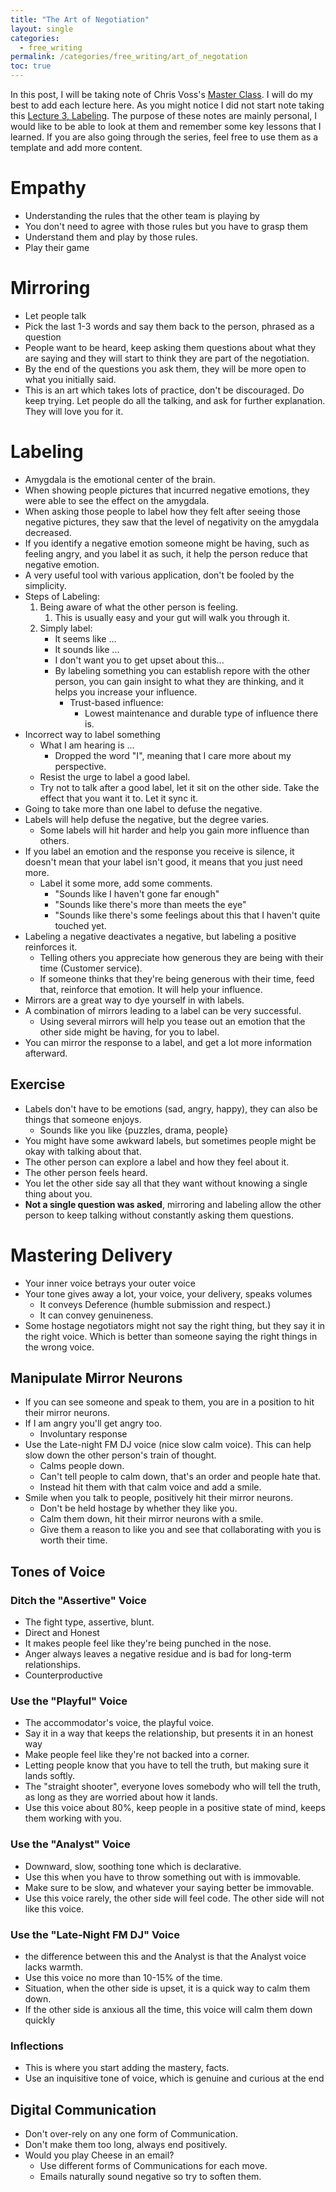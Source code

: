 ```yaml
---
title: "The Art of Negotiation"
layout: single
categories:
  - free_writing
permalink: /categories/free_writing/art_of_negotation
toc: true
---
```

In this post, I will be taking note of Chris Voss's
[Master Class](https://www.masterclass.com/classes/chris-voss-teaches-the-art-of-negotiation/).
I will do my best to add each lecture here.
As you might notice I did not start note taking this
[Lecture 3, Labeling]({{site.url}}/{{page.url}}/#labeling).
The purpose of these notes are mainly personal, I would like to
be able to look at them and remember some key lessons that I learned.
If you are also going through the series, feel free to use them as
a template and add more content.

# Empathy
- Understanding the rules that the other team is playing by
- You don't need to agree with those rules but you have to grasp them
- Understand them and play by those rules.
- Play their game


# Mirroring
-  Let people talk
-  Pick the last 1-3 words and say them back to the person, phrased as a question
-  People want to be heard, keep asking them questions about what they are saying and they will start to think they are part of the
negotiation.
-  By the end of the questions you ask them, they will be more
open to what you initially said.
-  This is an art which takes lots of practice, don't be discouraged.
Do keep trying. Let people do all the talking, and ask for further
explanation. They will love you for it.


# Labeling
- Amygdala is the emotional center of the brain.
- When showing people pictures that incurred negative emotions,
they were able to see the effect on the amygdala.
- When asking those people to label how they felt after seeing those
negative pictures, they saw that the level of negativity on the
amygdala decreased.
- If you identify a negative emotion someone might be having, such
as feeling angry, and you label it as such, it help the person
reduce that negative emotion.
- A very useful tool with various application, don't be fooled by the simplicity.
- Steps of Labeling:
  1. Being aware of what the other person is feeling.
     1. This is usually easy and your gut will walk you through it.
  2. Simply label:
     - It seems like ...
     - It sounds like ...
     - I don't want you to get upset about this...
     - By labeling something you can establish repore
     with the other person, you can gain insight to what they are
     thinking, and it helps you increase your influence.
       - Trust-based influence:
         - Lowest maintenance and durable type of influence there is.
- Incorrect way to label something
  - What I am hearing is ...
    - Dropped the word "I", meaning that I care more about my
    perspective.
  - Resist the urge to label a good label.
  - Try not to talk after a good label, let it sit on the other side.
  Take the effect that you want it to. Let it sync it.
- Going to take more than one label to defuse the negative.
- Labels will help defuse the negative, but the degree varies.
  - Some labels will hit harder and help you gain more influence than others.
- If you label an emotion and the response you receive is silence,
it doesn't mean that your label isn't good, it means that you just
need more.
  - Label it some more, add some comments.
    - "Sounds like I haven't gone far enough"
    - "Sounds like there's more than meets the eye"
    - "Sounds like there's some feelings about this that I haven't quite touched yet.
- Labeling a negative deactivates a negative, but labeling a positive reinforces it.
  - Telling others you appreciate how generous they are being with
  their time (Customer service).
  - If someone thinks that they're being generous with their time,
  feed that, reinforce that emotion. It will help your influence.
- Mirrors are a great way to dye yourself in with labels.
- A combination of mirrors leading to a label can be very successful.
  - Using several mirrors will help you tease out an emotion
  that the other side might be having, for you to label.
- You can mirror the response to a label, and get a lot more information afterward.
## Exercise
- Labels don't have to be emotions (sad, angry, happy),
they can also be things that someone enjoys.
  - Sounds like you like {puzzles, drama, people}
- You might have some awkward labels, but sometimes people might be
  okay with talking about that.
- The other person can explore a label and how they feel about it.
- The other person feels heard.
- You let the other side say all that they want without knowing a single
thing about you.
- __Not a single question was asked__, mirroring and labeling allow the
other person to keep talking without constantly asking them questions.

# Mastering Delivery
- Your inner voice betrays your outer voice
- Your tone gives away a lot, your voice, your delivery, speaks
volumes
  -   It conveys Deference (humble submission and respect.)
  - It can convey genuineness.
- Some hostage negotiators might not say the right thing, but they say it in the right voice. Which is better than someone saying
the right things in the wrong voice.
## Manipulate Mirror Neurons
- If you can see someone and speak to them, you are in a position to
hit their mirror neurons.
- If I am angry you'll get angry too.
  - Involuntary response
- Use the Late-night FM DJ voice (nice slow calm voice).
This can help slow down the other person's train of thought.
  - Calms people down.
  - Can't tell people to calm down, that's an order and people hate that.
  - Instead hit them with that calm voice and add a smile.
- Smile when you talk to people, positively hit their mirror neurons.
  - Don't be held hostage by whether they like you.
  - Calm them down, hit their mirror neurons with a smile.
  - Give them a reason to like you and see that collaborating with
you is worth their time.

## Tones of Voice
### Ditch the "Assertive" Voice
- The fight type, assertive, blunt.
- Direct and Honest
- It makes people feel like they're being punched in the nose.
- Anger always leaves a negative residue and is bad for
long-term relationships.
- Counterproductive

### Use the "Playful" Voice
- The accommodator's voice, the playful voice.
- Say it in a way that keeps the relationship, but
presents it in an honest way
- Make people feel like they're not backed into a corner.
- Letting people know that you have to tell the truth, but making sure it lands softly.
- The "straight shooter", everyone loves somebody who will tell the truth, as long as they are worried about how it lands.
- Use this voice about 80%, keep people in a positive state of mind,
keeps them working with you.

### Use the "Analyst" Voice
- Downward, slow, soothing tone which is declarative.
- Use this when you have to throw something out with is immovable.
- Make sure to be slow, and whatever your saying better be immovable.
- Use this voice rarely, the other side will feel code.
The other side will not like this voice.

### Use the "Late-Night FM DJ" Voice
- the difference between this and the Analyst is that the Analyst
voice lacks warmth.
- Use this voice no more than 10-15% of the time.
- Situation, when the other side is upset, it is a quick way to calm them down.
- If the other side is anxious all the time, this voice will calm
them down quickly

### Inflections
- This is where you start adding the mastery, facts.
- Use an inquisitive tone of voice, which is genuine and curious
at the end

## Digital Communication
- Don't over-rely on any one form of Communication.
- Don't make them too long, always end positively.
- Would you play Cheese in an email?
  - Use different forms of Communications for each move.
  - Emails naturally sound negative so try to soften them.
